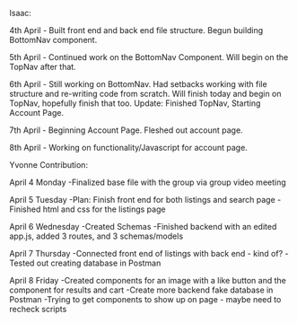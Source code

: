 Isaac:

4th April - Built front end and back end file structure. Begun building BottomNav component.

5th April - Continued work on the BottomNav Component. Will begin on the TopNav after that.

6th April - Still working on BottomNav. Had setbacks working with file structure and re-writing code from scratch. Will finish today
and begin on TopNav, hopefully finish that too. Update: Finished TopNav, Starting Account Page.

7th April - Beginning Account Page. Fleshed out account page.

8th April - Working on functionality/Javascript for account page.

Yvonne Contribution:

April 4 Monday
-Finalized base file with the group via group video meeting

April 5 Tuesday
-Plan: Finish front end for both listings and search page
-Finished html and css for the listings page

April 6 Wednesday
-Created Schemas
-Finished backend with an edited app.js, added 3 routes, and 3 schemas/models

April 7 Thursday
-Connected front end of listings with back end - kind of?
-Tested out creating database in Postman

April 8 Friday
-Created components for an image with a like button and the component for results and cart
-Create more backend fake database in Postman
-Trying to get components to show up on page - maybe need to recheck scripts
